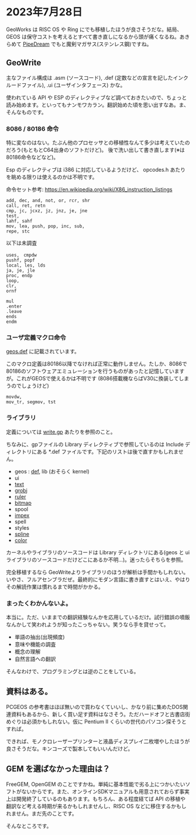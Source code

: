 # 2023年7月28日

GeoWorks は RISC OS や Ring にでも移植したほうが良さそうだな。結局、 GEOS は保守コストを考えるとすべて書き直しになるから頭が痛くなるね。あきらめて [PipeDream](https://croftnuisk.co.uk/coltsoft/pipedream) でもと魔剣マガサス(ステンレス鋼)ですね。

## GeoWrite

主なファイル構成は .asm (ソースコード), .def (定数などの宣言を記したインクルードファイル), .ui (ユーザインタフェース) かな。

使われている API や ESP のディレクティブなど調べておきたいので、ちょっと読み始めます。といってもナンモワカラン。翻訳始めた頃を思い出すなあ。ま、そんなものです。

### 8086 / 80186 命令

特に変なのはない。たぶん他のプロセッサとの移植性なんて多少は考えていたのだろう(もともとC64出身のソフトだけど)。
後で洗い出して書き直します(※は80186命令などなど)。

Esp のディレクティブは i386 に対応しているようだけど、 opcodes.h あたりを眺める限りは使えるのかは不明です。

命令セット参考: https://en.wikipedia.org/wiki/X86_instruction_listings

```
add, dec, and, not, or, rcr, shr
call, ret, retn
cmp, jc, jcxz, jz, jnz, je, jne
test,
lahf, sahf
mov, lea, push, pop, inc, sub, 
repe, stc
```

以下は未調査

```
uses,　cmpdw
pushf, popf
local, les, lds
ja, je, jle
proc, endp
loop,
clr,
ornf

mul
.enter
.leave
ends
endm
```

### ユーザ定義マクロ命令

[geos.def](https://github.com/bluewaysw/pcgeos/blob/9672d033f192a4fd5103103bf385cc8cd58c48b7/Include/geos.def) に記載されています。

このマクロ定義は80186以降でなければ正常に動作しません。たしか、8086で80186のソフトウェアエミュレーションを行うものがあったと記憶していますが。これがGEOSで使えるかは不明です (8086搭載機ならばV30に換装してしまうのでしょうけど)

```
movdw,
mov_tr, segmov, tst
```

### ライブラリ

定義については [write.gp](https://github.com/bluewaysw/pcgeos/blob/9672d033f192a4fd5103103bf385cc8cd58c48b7/Appl/GeoWrite/write.gp#L46C1-L46C1) あたりを参照のこと。

ちなみに、gpファイルの Library ディレクティブで参照しているのは Include ディレクトリにある *.def ファイルです。下記のリストは後で直すかもしれません。

*	geos : [def](https://github.com/bluewaysw/pcgeos/blob/master/Include/geos.def), lib (おそらく kernel)
*	ui
*	[text](https://github.com/bluewaysw/pcgeos/tree/master/Library/Text)
*	[grobj](https://github.com/bluewaysw/pcgeos/tree/master/Library/GrObj)
*	[ruler](https://github.com/bluewaysw/pcgeos/tree/master/Library/Ruler)
*	[bitmap](https://github.com/bluewaysw/pcgeos/tree/master/Library/Bitmap)
*	spool
*	[impex](https://github.com/bluewaysw/pcgeos/tree/master/Library/Impex)
*	spell
*	styles
*	[spline](https://github.com/bluewaysw/pcgeos/tree/master/Library/Spline)
*	[color](https://github.com/bluewaysw/pcgeos/tree/master/Library/Color)

カーネルやライブラリのソースコードは Library ディレクトリにある(geos と ui ライブラリのソースコードだけどこにあるか不明...)。迷ったらそちらを参照。

完全移植するなら GeoWriteよりライブラリのほうが解析は手間かもしれない。いやさ、フルアセンブラだぜ。最終的にモダン言語に書き直すとはいえ、やはりその解読作業は慣れるまで時間がかかる。

### まったくわかんないよ。
本当に。ただ、いままでの翻訳経験なんかを応用しているだけ。試行錯誤の噴飯なんかして笑われようが知ったこっちゃない。笑うなら手を貸せって。

* 単語の抽出(出現頻度)
* 意味や機能の調査
* 概念の理解
* 自然言語への翻訳

そんなわけで、プログラミングとは逆のことをしている。

## 資料はある。

PCGEOS の参考書はほぼ無いので買わなくていいし、かなり前に集めたDOS関連資料もあるから、新しく買い足す資料はなさそう。ただハードオフと古書店街めぐりは必須かもしれない。仮に Pentium II くらいの世代のパソコン探そうとすれば。

できれば、モノクロレーザープリンターと液晶ディスプレイ二枚増やしたほうが良さそうだな。キンコーズで製本してもいいんだけど。

## GEM を選ばなかった理由は？ 

FreeGEM, OpenGEM のことですかね。単純に基本性能で劣る上につかいたいソフトがないからです。また、オンラインSDKマニュアルも用意されておらず事実上は開発終了しているのもあります。もちろん、ある程度経てば API の移植や翻訳など考える時期が来るかもしれませんし、RISC OS などに移住するかもしれません。まだ先のことです。

そんなところです。
